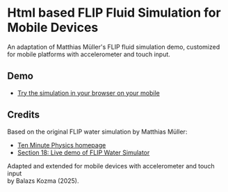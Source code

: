 # Html based FLIP Fluid Simulation for Mobile Devices

An adaptation of Matthias Müller's FLIP fluid simulation demo,
customized for mobile platforms with accelerometer and touch input.

## Demo

 - [Try the simulation in your browser on your mobile](https://balazskozmacoding.github.io/fluid_sim_html_watch/fluid_sim_watch.html)

## Credits

Based on the original FLIP water simulation by Matthias Müller:
- [Ten Minute Physics homepage](https://matthias-research.github.io/pages/tenMinutePhysics/index.html)  
- [Section 18: Live demo of FLIP Water Simulator](https://matthias-research.github.io/pages/tenMinutePhysics/18-flip.html)

Adapted and extended for mobile devices with accelerometer and touch input  
by Balazs Kozma (2025).
